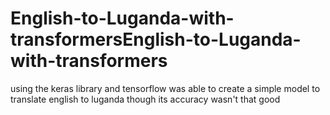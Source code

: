 # English-to-Luganda-with-transformersEnglish-to-Luganda-with-transformers
using the keras library and tensorflow was able to create a simple model to translate english to luganda though its accuracy wasn't that good
